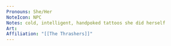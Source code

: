 ```yaml
---
Pronouns: She/Her
NoteIcon: NPC
Notes: cold, intelligent, handpoked tattoos she did herself
Art: 
Affiliation: "[[The Thrashers]]"
---
```

